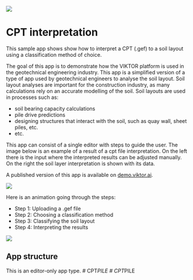 ![](https://img.shields.io/badge/SDK-v14.0.0-blue) <Please check version is the same as specified in requirements.txt>

# CPT interpretation
This sample app shows show how to interpret a CPT (.gef) to a soil layout using a classification method of choice.

The goal of this app is to demonstrate how the VIKTOR platform is used in the geotechnical engineering industry. This
app is a simplified version of a type of app used by geotechnical engineers to analyse the soil layout. Soil layout 
analyses are important for the construction industry, as many calculations rely on an accurate modelling of the soil. 
Soil layouts are used in processes such as:
- soil bearing capacity calculations
- pile drive predictions
- designing structures that interact with the soil, such as quay wall, sheet piles, etc.
- etc.

This app can consist of a single editor with steps to guide the user. The image below is an example of a result of a cpt file interpretation. 
On the left there is the input where the interpreted results can be adjusted manually. On the right the soil layer interpretation is shown with its data.

A published version of this app is available on [demo.viktor.ai](https://demo.viktor.ai/workspaces/63/app/).

![](resources/cpt_visualisation.png)

Here is an animation going through the steps: 
- Step 1: Uploading a .gef file
- Step 2: Choosing a classification method
- Step 3: Classifying the soil layout
- Step 4: Interpreting the results

![](resources/steps.gif)


## App structure
This is an editor-only app type.
#   C P T _ P I L E  
 #   C P T _ P I L E  
 